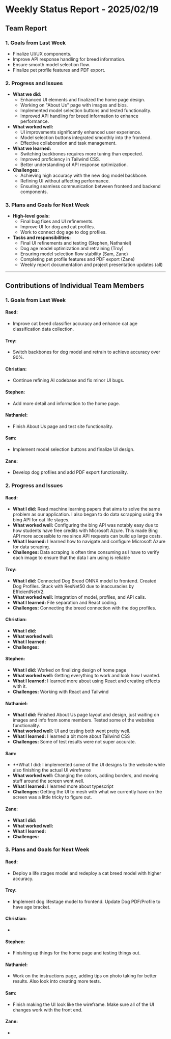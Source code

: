 # Weekly Status Report - 2025/02/19

## Team Report

### 1. Goals from Last Week
- Finalize UI/UX components.
- Improve API response handling for breed information.
- Ensure smooth model selection flow.
- Finalize pet profile features and PDF export.

### 2. Progress and Issues
- **What we did:**
  - Enhanced UI elements and finalized the home page design.
  - Working on "About Us" page with images and bios.
  - Implemented model selection buttons and tested functionality.
  - Improved API handling for breed information to enhance performance.
- **What worked well:**
  - UI improvements significantly enhanced user experience.
  - Model selection buttons integrated smoothly into the frontend.
  - Effective collaboration and task management.
- **What we learned:**
  - Switching backbones requires more tuning than expected.
  - Improved proficiency in Tailwind CSS.
  - Better understanding of API response optimization.
- **Challenges:**
  - Achieving high accuracy with the new dog model backbone.
  - Refining UI without affecting performance.
  - Ensuring seamless communication between frontend and backend components.

### 3. Plans and Goals for Next Week
- **High-level goals:**
  - Final bug fixes and UI refinements.
  - Improve UI for dog and cat profiles.
  - Work to connect dog age to dog profiles.
- **Tasks and responsibilities:**
  - Final UI refinements and testing (Stephen, Nathaniel)
  - Dog age model optimization and retraining (Troy)
  - Ensuring model selection flow stability (Sam, Zane)
  - Completing pet profile features and PDF export (Zane)
  - Weekly report documentation and project presentation updates (all)

---

## Contributions of Individual Team Members

### 1. Goals from Last Week

#### Raed:
- Improve cat breed classifier accuracy and enhance cat age classification data collection.

#### Troy:
- Switch backbones for dog model and retrain to achieve accuracy over 90%.

#### Christian:
- Continue refining AI codebase and fix minor UI bugs.

#### Stephen:
- Add more detail and information to the home page.

#### Nathaniel:
- Finish About Us page and test site functionality.

#### Sam:
- Implement model selection buttons and finalize UI design.

#### Zane:
- Develop dog profiles and add PDF export functionality.

### 2. Progress and Issues

#### Raed:
- **What I did:** Read machine learning papers that aims to solve the same problem as our application. I also began to do data scrapping using the bing API for cat life stages. 
- **What worked well:** Configuring the bing API was notably easy due to how students have free credits with Microsoft Azure. This made Bing API more accessible to me since API requests can build up large costs.  
- **What I learned:** I learned how to navigate and configure Microsoft Azure for data scraping.
- **Challenges:** Data scraping is often time consuming as I have to verify each image to ensure that the data I am using is reliable

#### Troy:
- **What I did:** Connected Dog Breed ONNX model to frontend. Created Dog Profiles. Stuck with ResNet50 due to inaccuracies by EfficientNetV2.
- **What worked well:** Integration of model, profiles, and API calls.
- **What I learned:** File separation and React coding. 
- **Challenges:** Connecting the breed connection with the dog profiles. 

#### Christian:
- **What I did:**
- **What worked well:** 
- **What I learned:** 
- **Challenges:** 

#### Stephen:
- **What I did:** Worked on finalizing design of home page 
- **What worked well:** Getting everything to work and look how I wanted.
- **What I learned:** I learned more about using React and creating effects with it.
- **Challenges:** Working with React and Tailwind

#### Nathaniel:
- **What I did:** Finished About Us page layout and design, just waiting on images and info from some members. Tested some of the websites functionality.
- **What worked well:** UI and testing both went pretty well.
- **What I learned:** I learned a bit more about Tailwind CSS
- **Challenges:** Some of test results were not super accurate. 


#### Sam:
- **What I did: I implemented some of the UI designs to the website while also finishing the actual UI wireframe
- **What worked well:** Changing the colors, adding borders, and moving stuff around the screen went well.
- **What I learned:** I learned more about typescript
- **Challenges:** Getting the UI to mesh with what we currently have on the screen was a little tricky to figure out.


#### Zane:
- **What I did:**
- **What worked well:** 
- **What I learned:** 
- **Challenges:** 

### 3. Plans and Goals for Next Week

#### Raed:
- Deploy a life stages model and redeploy a cat breed model with higher accuracy. 

#### Troy:
- Implement dog lifestage model to frontend. Update Dog PDF/Profile to have age bracket. 

#### Christian:
- 

#### Stephen:
- Finishing up things for the home page and testing things out.

#### Nathaniel:
- Work on the instructions page, adding tips on photo taking for better results. Also look into creating more tests.

#### Sam:
- Finish making the UI look like the wireframe. Make sure all of the UI changes work with the front end. 

#### Zane:
- 
